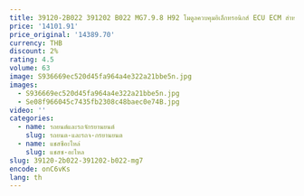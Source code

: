 ```yaml
---
title: 39120-2B022 391202 B022 MG7.9.8 H92 โมดูลควบคุมอิเล็กทรอนิกส์ ECU ECM สําหรับ Hyundai Kia ชุดควบคุมเครื่องยนต์
price: '14101.91'
price_original: '14389.70'
currency: THB
discount: 2%
rating: 4.5
volume: 63
image: S936669ec520d45fa964a4e322a21bbe5n.jpg
images:
  - S936669ec520d45fa964a4e322a21bbe5n.jpg
  - Se08f966045c7435fb2308c48baec0e74B.jpg
video: ''
categories:
  - name: รถยนต์และรถจักรยานยนต์
    slug: รถยนต-และรถจ-กรยานยนต
  - name: แชสซีอะไหล่
    slug: แชสซ-อะไหล
slug: 39120-2b022-391202-b022-mg7
encode: onC6vKs
lang: th
---
```

  